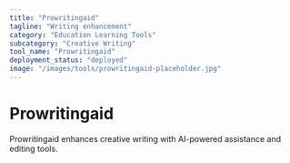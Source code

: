 ```yaml
---
title: "Prowritingaid"
tagline: "Writing enhancement"
category: "Education Learning Tools"
subcategory: "Creative Writing"
tool_name: "Prowritingaid"
deployment_status: "deployed"
image: "/images/tools/prowritingaid-placeholder.jpg"
---
```


# Prowritingaid

Prowritingaid enhances creative writing with AI-powered assistance and editing tools.
